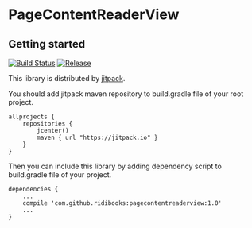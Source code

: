 # PageContentReaderView
## Getting started
[![Build Status](https://travis-ci.org/ridibooks/pagecontentreaderview.svg?branch=master)](https://travis-ci.org/ridibooks/pagecontentreaderview)
[![Release](https://jitpack.io/v/ridibooks/pagecontentreaderview.svg)](https://jitpack.io/#ridibooks/pagecontentreaderview)

This library is distributed by [jitpack](https://jitpack.io).

You should add jitpack maven repository to build.gradle file of your root project.

```
allprojects {
    repositories {
        jcenter()
        maven { url "https://jitpack.io" }
    }
}
```

Then you can include this library by adding dependency script to build.gradle file of your project.

```
dependencies {
    ...
    compile 'com.github.ridibooks:pagecontentreaderview:1.0'
    ...
}
```
